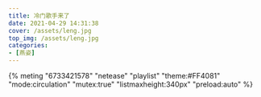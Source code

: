 ```yaml
---
title: 冷门歌手来了
date: 2021-04-29 14:31:38
cover: /assets/leng.jpg
top_img: /assets/leng.jpg
categories:
- [燕姿]
---
```


{% meting "6733421578" "netease" "playlist" "theme:#FF4081" "mode:circulation" "mutex:true" "listmaxheight:340px" "preload:auto" %}

